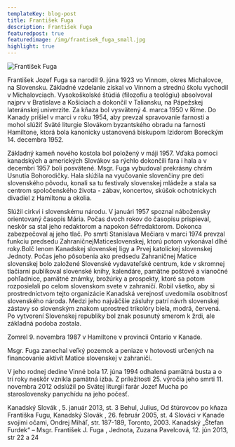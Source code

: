 ```yaml
---
templateKey: blog-post
title: František Fuga
description: František Fuga
featuredpost: true
featuredimage: /img/frantisek_fuga_small.jpg
highlight: true
---
```

![František Fuga](/img/frantisek_fuga_big.jpg "František Fuga")

František Jozef Fuga sa narodil 9. júna 1923 vo Vinnom, okres Michalovce, na Slovensku. Základné vzdelanie získal vo Vinnom a strednú školu vychodil v Michalovciach. Vysokoškolské štúdiá (filozofiu a teológiu) absolvoval najprv v Bratislave a Košiciach a dokončil v Taliansku, na Pápežskej lateránskej univerzite. Za kňaza bol vysvätený 4. marca 1950 v Ríme. Do Kanady prišiel v marci v roku 1954, aby prevzal spravovanie farnosti a mohol slúžiť Sväté liturgie Slovákom byzantského obradu na farnosti Hamiltone, ktorá bola kanonicky ustanovená biskupom Izidorom Boreckým 14. decembra 1952.

Základný kameň nového kostola bol položený v máji 1957. Vďaka pomoci kanadských a amerických Slovákov sa rýchlo dokončili fara i hala a v decembri 1957 boli posvätené. Msgr. Fuga vybudoval prekrásny chrám Usnutia Bohorodičky. Hala slúžila na vyučovanie slovenčiny pre deti slovenského pôvodu, konali sa tu festivaly slovenskej mládeže a stala sa centrom spoločenského života - zábav, koncertov, skúšok ochotníckych divadiel z Hamiltonu a okolia.

Slúžil cirkvi i slovenskému národu. V januári 1957 spoznal nábožensky orientovaný časopis Mária. Počas dvoch rokov do časopisu prispieval, neskôr sa stal jeho redaktorom a napokon šéfredaktorom. Dokonca zabezpečoval aj jeho tlač. Po smrti Stanislava Mečiara v marci 1974 prevzal funkciu predsedu ZahraničnejMaticeslovenskej, ktorú potom vykonával dlhé roky.Bolč lenom Kanadskej slovenskej ligy a Prvej katolíckej slovenskej Jednoty. Počas jeho pôsobenia ako predsedu Zahraničnej Matice slovenskej bolo založené Slovenské vydavateľské centrum, kde v skromnej tlačiarni publikoval slovenské knihy, kalendáre, pamätne poštové a vianočné pohľadnice, pamätné známky, brožúrky a prospekty, ktoré sa potom rozposielali po celom slovenskom svete v zahraničí. Robil všetko, aby si prostredníctvom tejto organizácie Kanadská verejnosť uvedomila osobitnosť slovenského národa. Medzi jeho najväčšie zásluhy patrí návrh slovenskej zástavy so slovenským znakom uprostred trikolóry biela, modrá, červená. Po vytvorení Slovenskej republiky bol znak posunutý smerom k žrdi, ale základná podoba zostala.

Zomrel 9. novembra 1987 v Hamiltone v provincii Ontario v Kanade.

Msgr. Fuga zanechal veľký pozemok a peniaze v hotovosti určených na financovanie aktivít Matice slovenskej v zahraničí.

V jeho rodnej dedine Vinné bola 17. júna 1994 odhalená pamätná busta a o tri roky neskôr vznikla pamätná izba. Z príležitosti 25. výročia jeho smrti 11. novembra 2012 odslúžil po Svätej liturgii farár Jozef Mucha po staroslovensky panychídu na jeho počesť.

Kanadský Slovák , 5. január 2013, st. 3
Behul, Julius, Od štúrovcov po kňaza Františka Fugu, Kanadský Slovák , 26. február 2005, st. 4 Slováci v Kanade svojimi očami, Ondrej Miháľ, str. 187-189, Toronto, 2003.
Kanadský „Štefan Furdek“ – Msgr. František J. Fuga , Jednota, 
Zuzana Pavelcová, 12. jún 2013, str 22 a 24 
